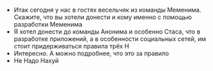- Итак сегодня у нас в гостях весельчяк из команды Меменима. Скажите, что вы хотели донести и кому именно с помощью разработки Меменима
- Я хотел донести до команды Анонима и особенно Стаса, что в разработке приложений, а в особенности социальных сетей, им стоит придерживаться правила трёх Н
- Интересно. А можно подробнее, что это за правило
- Не Надо Нахуй